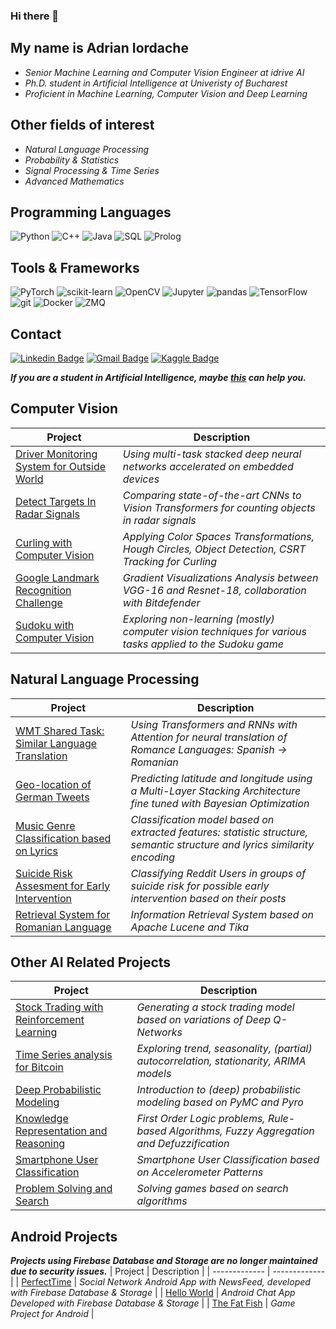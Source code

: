 ### Hi there 👋

## My name is Adrian Iordache 

 - *Senior Machine Learning and Computer Vision Engineer at idrive AI*
 - *Ph.D. student in Artificial Intelligence at Univeristy of Bucharest*
 - *Proficient in Machine Learning, Computer Vision and Deep Learning*

## Other fields of interest
 - *Natural Language Processing*
 - *Probability & Statistics*
 - *Signal Processing & Time Series*
 - *Advanced Mathematics*


## Programming Languages
![Python](https://img.shields.io/badge/-Python-white?style=flat-square&logo=Python)
![C++](https://img.shields.io/badge/-C/C++-00599C?style=flat-square&logo=c)
![Java](https://img.shields.io/badge/-Java-orange?style=flat-square&logo=java)
![SQL](https://img.shields.io/badge/-SQL-black?style=flat-square&logo=sql&logoColor=white)
![Prolog](https://img.shields.io/badge/-Prolog-purple?style=flat-square&logo=prolog&logoColor=white)

## Tools & Frameworks
![PyTorch](https://img.shields.io/badge/-PyTorch-white?style=flat-square&logo=Pytorch)
![scikit-learn](https://img.shields.io/badge/-sklearn-black?style=flat-square&logo=scikit-learn)
![OpenCV](https://img.shields.io/badge/-OpenCV-blue?style=flat-square&logo=opencv&logoColor=green)
![Jupyter](https://img.shields.io/badge/-Jupyter-white?style=flat-square&logo=jupyter)
![pandas](https://img.shields.io/badge/-pandas-navy?style=flat-square&logo=pandas)
![TensorFlow](https://img.shields.io/badge/-TensorFlow-white?style=flat-square&logo=tensorflow)
![git](https://img.shields.io/badge/-Git-black?style=flat-square&logo=git)
![Docker](https://img.shields.io/badge/-Docker-blue?style=flat-square&logo=docker&logoColor=white)
![ZMQ](https://img.shields.io/badge/-ZeroMQ-red?style=flat-square&logo=zeromq)


<!-- 
![MQTT](https://img.shields.io/badge/-MQTT-purple?style=flat-square&logo=mqtt)
![DynamoDB](https://img.shields.io/badge/-DynamoDB-orange?style=flat-square&logo=amazon-aws)
![Android Studio](https://img.shields.io/badge/-AndroidStudio-blue?style=flat-square&logo=android)
![Grafana](https://img.shields.io/badge/-Grafana-black?style=flat-square&logo=Grafana)
![Firebase](https://img.shields.io/badge/-Firebase-blue?style=flat-square&logo=firebase)
![Flask](https://img.shields.io/badge/-Flask-black?style=flat-square&logo=Flask) 
-->


## Contact
[![Linkedin Badge](https://img.shields.io/badge/-AdrianIordache-blue?style=flat-square&logo=Linkedin&logoColor=white&link=https://www.linkedin.com/in/adrian-razvan-iordache/)](https://www.linkedin.com/in/adrian-razvan-iordache/)
[![Gmail Badge](https://img.shields.io/badge/-adrian.razvan.iordache@gmail.com-d14836?style=flat-square&logo=Gmail&logoColor=white&link=mailto:adrian.razvan.iordache@gmail.com)](mailto:adrian.razvan.iordache@gmail.com)
[![Kaggle Badge](https://img.shields.io/badge/-AdrianIordache-blue?style=flat-square&logo=Kaggle&logoColor=white&link=https://www.kaggle.com/adrianiordache/)](https://www.kaggle.com/adrianiordache/)

***If you are a student in Artificial Intelligence, maybe [this](https://github.com/AdrianIordache/AI-Masters-Projects) can help you.***

## Computer Vision
| Project  | Description |
| ------------- | ------------- |
| [Driver Monitoring System for Outside World](https://github.com/AdrianIordache/Dissertation-Thesis)  | *Using multi-task stacked deep neural networks accelerated on embedded devices*  |
| [Detect Targets In Radar Signals](https://github.com/AdrianIordache/Detect-Targets-In-Radar-Signals)  | *Comparing state-of-the-art CNNs to Vision Transformers for counting objects in radar signals*   |
| [Curling with Computer Vision](https://github.com/AdrianIordache/Curling-with-Computer-Vision)  | *Applying Color Spaces Transformations, Hough Circles, Object Detection, CSRT Tracking for Curling* |
| [Google Landmark Recognition Challenge](https://github.com/AdrianIordache/DeepLearning-In-Pytorch)  | *Gradient Visualizations Analysis between VGG-16 and Resnet-18, collaboration with Bitdefender* |
| [Sudoku with Computer Vision](https://github.com/AdrianIordache/Sudoku-with-Computer-Vision)  | *Exploring non-learning (mostly) computer vision techniques for various tasks applied to the Sudoku game* |

## Natural Language Processing
| Project  | Description |
| ------------- | ------------- |
| [WMT Shared Task: Similar Language Translation](https://github.com/AdrianIordache/WMT-Shared-Task-Similar-Language-Translation)  | *Using Transformers and  RNNs with Attention for neural translation of Romance Languages: Spanish → Romanian*  |
| [Geo-location of German Tweets](https://github.com/AdrianIordache/Geo-locationOfGermanTweets)  | *Predicting latitude and longitude using a Multi-Layer Stacking Architecture fine tuned with Bayesian Optimization*   |
| [Music Genre Classification based on Lyrics](https://github.com/AdrianIordache/Music-Genre-Classification-based-on-Lyrics)  | *Classification model based on extracted features: statistic structure, semantic structure and lyrics similarity encoding* |
| [Suicide Risk Assesment for Early Intervention](https://github.com/AdrianIordache/Suicide-Risk-Assesment-for-Early-Intervention)  | *Classifying Reddit Users in groups of suicide risk for possible early intervention based on their posts* |
| [Retrieval System for Romanian Language](https://github.com/AdrianIordache/Retrieval-System-Romanian-Language)  | *Information Retrieval System based on Apache Lucene and Tika* |

## Other AI Related Projects
| Project  | Description |
| ------------- | ------------- |
| [Stock Trading with Reinforcement Learning](https://github.com/AdrianIordache/Reinforcement-Learning-in-Finance)  | *Generating a stock trading model based on variations of Deep Q-Networks*  |
| [Time Series analysis for Bitcoin](https://github.com/AdrianIordache/Statistics-for-Data-Science)  | *Exploring trend, seasonality, (partial) autocorrelation, stationarity, ARIMA models*   |
| [Deep Probabilistic Modeling](https://github.com/AdrianIordache/Probabilistic-Programming)  | *Introduction to (deep) probabilistic modeling based on PyMC and Pyro* |
| [Knowledge Representation and Reasoning](https://github.com/AdrianIordache/Knowledge-Representation-and-Reasoning)  | *First Order Logic problems, Rule-based Algorithms, Fuzzy Aggregation and Defuzzification* |
| [Smartphone User Classification](https://github.com/AdrianIordache/SmartphoneUserClassification)  | *Smartphone User Classification based on Accelerometer Patterns* |
| [Problem Solving and Search](https://github.com/AdrianIordache/Problem-Solving-and-Search)  | *Solving games based on search algorithms* |

## Android Projects
***Projects using Firebase Database and Storage are no longer maintained due to security issues.***
| Project  | Description |
| ------------- | ------------- |
| [PerfectTime](https://github.com/AdrianIordache/PerfectTime)  | *Social Network Android App with NewsFeed, developed with Firebase Database & Storage*  |
| [Hello World](https://github.com/AdrianIordache/HelloWorld)  | *Android Chat App Developed with Firebase Database & Storage* |
| [The Fat Fish](https://github.com/AdrianIordache/TheFatFish)  | *Game Project for Android*   |


<!-- <p align="center">
  <img height="50%" width="auto" src ="https://github-readme-stats.vercel.app/api?username=AdrianIordache&show_icons=true&count_private=true&theme=darcula&hide_border=true&hide=issues,contribs&bg_color=00000000">
  <img height="50%" width="auto" src ="https://github-readme-stats.vercel.app/api/top-langs/?username=AdrianIordache&layout=compact&hide_border=true&theme=darcula&bg_color=00000000&langs_count=6&hide=jupyter%20notebook,tex,css,php&exclude_repo=Pacman-AI">
  <img src ="https://github-readme-streak-stats.herokuapp.com?user=AdrianIordache&theme=darcula&hide_border=true&background=FFFFFF00">
  <br>
  <br>
</p> -->

<!--
**AdrianIordache/AdrianIordache** is a ✨ _special_ ✨ repository because its `README.md` (this file) appears on your GitHub profile.

Here are some ideas to get you started:

- 🔭 I’m currently working on ...
- 🌱 I’m currently learning ...
- 👯 I’m looking to collaborate on ...
- 🤔 I’m looking for help with ...
- 💬 Ask me about ...
- 📫 How to reach me: ...
- 😄 Pronouns: ...
- ⚡ Fun fact: ...
-->
